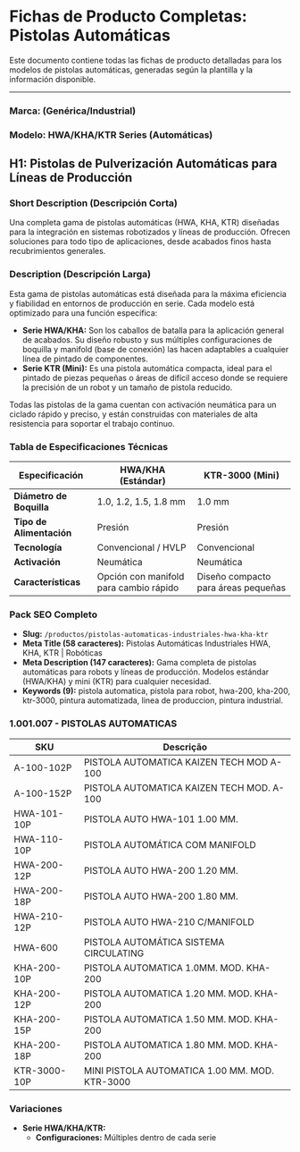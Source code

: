 # Fichas de Producto Completas: Pistolas Automáticas

Este documento contiene todas las fichas de producto detalladas para los modelos de pistolas automáticas, generadas según la plantilla y la información disponible.

---
### **Marca: (Genérica/Industrial)**
### **Modelo: HWA/KHA/KTR Series (Automáticas)**

## **H1:** Pistolas de Pulverización Automáticas para Líneas de Producción

### **Short Description (Descripción Corta)**
Una completa gama de pistolas automáticas (HWA, KHA, KTR) diseñadas para la integración en sistemas robotizados y líneas de producción. Ofrecen soluciones para todo tipo de aplicaciones, desde acabados finos hasta recubrimientos generales.

### **Description (Descripción Larga)**
Esta gama de pistolas automáticas está diseñada para la máxima eficiencia y fiabilidad en entornos de producción en serie. Cada modelo está optimizado para una función específica:
*   **Serie HWA/KHA:** Son los caballos de batalla para la aplicación general de acabados. Su diseño robusto y sus múltiples configuraciones de boquilla y manifold (base de conexión) las hacen adaptables a cualquier línea de pintado de componentes.
*   **Serie KTR (Mini):** Es una pistola automática compacta, ideal para el pintado de piezas pequeñas o áreas de difícil acceso donde se requiere la precisión de un robot y un tamaño de pistola reducido.

Todas las pistolas de la gama cuentan con activación neumática para un ciclado rápido y preciso, y están construidas con materiales de alta resistencia para soportar el trabajo continuo.

### **Tabla de Especificaciones Técnicas**
| Especificación | HWA/KHA (Estándar) | KTR-3000 (Mini) |
|---|---|---|
| **Diámetro de Boquilla** | 1.0, 1.2, 1.5, 1.8 mm | 1.0 mm |
| **Tipo de Alimentación** | Presión | Presión |
| **Tecnología** | Convencional / HVLP | Convencional |
| **Activación** | Neumática | Neumática |
| **Características** | Opción con manifold para cambio rápido | Diseño compacto para áreas pequeñas |

### **Pack SEO Completo**
- **Slug:** `/productos/pistolas-automaticas-industriales-hwa-kha-ktr`
- **Meta Title (58 caracteres):** Pistolas Automáticas Industriales HWA, KHA, KTR | Robóticas
- **Meta Description (147 caracteres):** Gama completa de pistolas automáticas para robots y líneas de producción. Modelos estándar (HWA/KHA) y mini (KTR) para cualquier necesidad.
- **Keywords (9):** pistola automatica, pistola para robot, hwa-200, kha-200, ktr-3000, pintura automatizada, linea de produccion, pintura industrial.
### **1.001.007 - PISTOLAS AUTOMATICAS**
| SKU | Descrição |
|---|---|
| A-100-102P | PISTOLA AUTOMATICA KAIZEN TECH MOD A-100 |
| A-100-152P | PISTOLA AUTOMATICA KAIZEN TECH MOD. A-100 |
| HWA-101-10P | PISTOLA AUTO HWA-101 1.00 MM. |
| HWA-110-10P | PISTOLA AUTOMÁTICA COM MANIFOLD |
| HWA-200-12P | PISTOLA AUTO HWA-200 1.20 MM. |
| HWA-200-18P | PISTOLA AUTO HWA-200 1.80 MM. |
| HWA-210-12P | PISTOLA AUTO HWA-210 C/MANIFOLD |
| HWA-600 | PISTOLA AUTOMÁTICA SISTEMA CIRCULATING |
| KHA-200-10P | PISTOLA AUTOMATICA 1.0MM. MOD. KHA-200 |
| KHA-200-12P | PISTOLA AUTOMATICA 1.20 MM. MOD. KHA-200 |
| KHA-200-15P | PISTOLA AUTOMATICA 1.50 MM. MOD. KHA-200 |
| KHA-200-18P | PISTOLA AUTOMATICA 1.80 MM. MOD. KHA-200 |
| KTR-3000-10P | MINI PISTOLA AUTOMATICA 1.00 MM. MOD. KTR-3000 |

### Variaciones
- **Serie HWA/KHA/KTR:**
  - **Configuraciones:** Múltiples dentro de cada serie